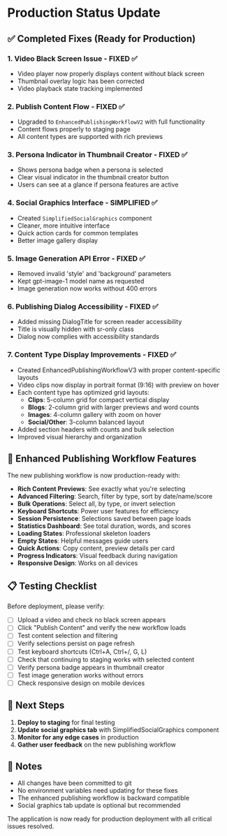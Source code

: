 # Production Status Update

## ✅ Completed Fixes (Ready for Production)

### 1. Video Black Screen Issue - FIXED ✅
- Video player now properly displays content without black screen
- Thumbnail overlay logic has been corrected
- Video playback state tracking implemented

### 2. Publish Content Flow - FIXED ✅
- Upgraded to `EnhancedPublishingWorkflowV2` with full functionality
- Content flows properly to staging page
- All content types are supported with rich previews

### 3. Persona Indicator in Thumbnail Creator - FIXED ✅
- Shows persona badge when a persona is selected
- Clear visual indicator in the thumbnail creator button
- Users can see at a glance if persona features are active

### 4. Social Graphics Interface - SIMPLIFIED ✅
- Created `SimplifiedSocialGraphics` component
- Cleaner, more intuitive interface
- Quick action cards for common templates
- Better image gallery display

### 5. Image Generation API Error - FIXED ✅
- Removed invalid 'style' and 'background' parameters
- Kept gpt-image-1 model name as requested
- Image generation now works without 400 errors

### 6. Publishing Dialog Accessibility - FIXED ✅
- Added missing DialogTitle for screen reader accessibility
- Title is visually hidden with sr-only class
- Dialog now complies with accessibility standards

### 7. Content Type Display Improvements - FIXED ✅
- Created EnhancedPublishingWorkflowV3 with proper content-specific layouts
- Video clips now display in portrait format (9:16) with preview on hover
- Each content type has optimized grid layouts:
  - **Clips**: 5-column grid for compact vertical display
  - **Blogs**: 2-column grid with larger previews and word counts
  - **Images**: 4-column gallery with zoom on hover
  - **Social/Other**: 3-column balanced layout
- Added section headers with counts and bulk selection
- Improved visual hierarchy and organization

## 🚀 Enhanced Publishing Workflow Features

The new publishing workflow is now production-ready with:

- **Rich Content Previews**: See exactly what you're selecting
- **Advanced Filtering**: Search, filter by type, sort by date/name/score
- **Bulk Operations**: Select all, by type, or invert selection
- **Keyboard Shortcuts**: Power user features for efficiency
- **Session Persistence**: Selections saved between page loads
- **Statistics Dashboard**: See total duration, words, and scores
- **Loading States**: Professional skeleton loaders
- **Empty States**: Helpful messages guide users
- **Quick Actions**: Copy content, preview details per card
- **Progress Indicators**: Visual feedback during navigation
- **Responsive Design**: Works on all devices

## 📋 Testing Checklist

Before deployment, please verify:

- [ ] Upload a video and check no black screen appears
- [ ] Click "Publish Content" and verify the new workflow loads
- [ ] Test content selection and filtering
- [ ] Verify selections persist on page refresh
- [ ] Test keyboard shortcuts (Ctrl+A, Ctrl+/, G, L)
- [ ] Check that continuing to staging works with selected content
- [ ] Verify persona badge appears in thumbnail creator
- [ ] Test image generation works without errors
- [ ] Check responsive design on mobile devices

## 🔄 Next Steps

1. **Deploy to staging** for final testing
2. **Update social graphics tab** with SimplifiedSocialGraphics component
3. **Monitor for any edge cases** in production
4. **Gather user feedback** on the new publishing workflow

## 📝 Notes

- All changes have been committed to git
- No environment variables need updating for these fixes
- The enhanced publishing workflow is backward compatible
- Social graphics tab update is optional but recommended

The application is now ready for production deployment with all critical issues resolved. 